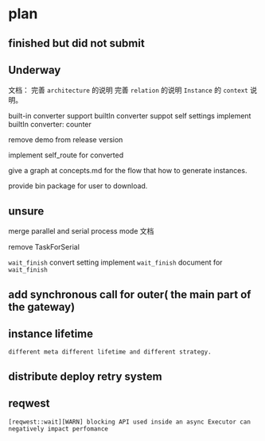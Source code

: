 # plan

## finished but did not submit

## Underway

文档：
    完善 `architecture` 的说明
    完善 `relation` 的说明
    `Instance` 的 `context` 说明。

built-in converter support
    builtIn converter suppot self settings
    implement builtIn converter: counter

remove demo from release version

implement self_route for converted

give a graph at concepts.md for the flow that how to generate instances.

provide bin package for user to download. 

## unsure
 
merge parallel and serial process mode
  文档

remove TaskForSerial

`wait_finish` convert setting
    implement `wait_finish` 
    document for `wait_finish` 
    
        
## add synchronous call for outer( the main part of the gateway)

## instance lifetime
    different meta different lifetime and different strategy.

## distribute deploy retry system

## reqwest
    [reqwest::wait][WARN] blocking API used inside an async Executor can negatively impact perfomance



